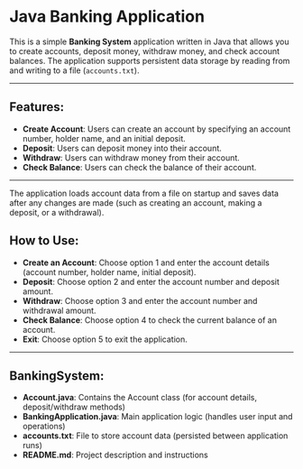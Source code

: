 # Java Banking Application

This is a simple **Banking System** application written in Java that allows you to create accounts, deposit money, withdraw money, and check account balances. The application supports persistent data storage by reading from and writing to a file (`accounts.txt`).

---

## Features:
- **Create Account**: Users can create an account by specifying an account number, holder name, and an initial deposit.
- **Deposit**: Users can deposit money into their account.
- **Withdraw**: Users can withdraw money from their account.
- **Check Balance**: Users can check the balance of their account.

--- 

The application loads account data from a file on startup and saves data after any changes are made (such as creating an account, making a deposit, or a withdrawal).

## How to Use:
- **Create an Account**: Choose option 1 and enter the account details (account number, holder name, initial deposit).
- **Deposit**: Choose option 2 and enter the account number and deposit amount.
- **Withdraw**: Choose option 3 and enter the account number and withdrawal amount.
- **Check Balance**: Choose option 4 to check the current balance of an account.
- **Exit**: Choose option 5 to exit the application.
 
----

## BankingSystem:
-  **Account.java**: Contains the Account class (for account details, deposit/withdraw methods)
-  **BankingApplication.java**: Main application logic (handles user input and operations)
-  **accounts.txt**: File to store account data (persisted between application runs)
-  **README.md**: Project description and instructions

